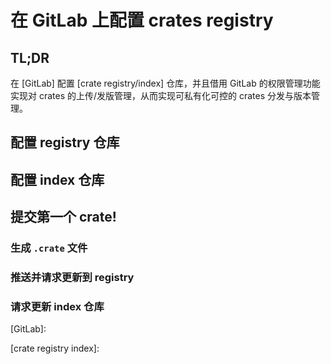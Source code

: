 # 在 GitLab 上配置 crates registry

## TL;DR
在 [GitLab] 配置 [crate registry/index] 仓库，并且借用 GitLab 的权限管理功能实现对 crates 的上传/发版管理，从而实现可私有化可控的 crates 分发与版本管理。

## 配置 registry 仓库
<!-- TODO：配置成放 GLS 的仓库 -->
<!-- TODO: 通过 GitLab Pages 达成下载托管 -->

## 配置 index 仓库
<!-- TODO: config.json 的 dl 字段指向下载仓库 -->

## 提交第一个 crate!
### 生成 `.crate` 文件
### 推送并请求更新到 registry
### 请求更新 index 仓库


[GitLab]:

[crate registry index]:
